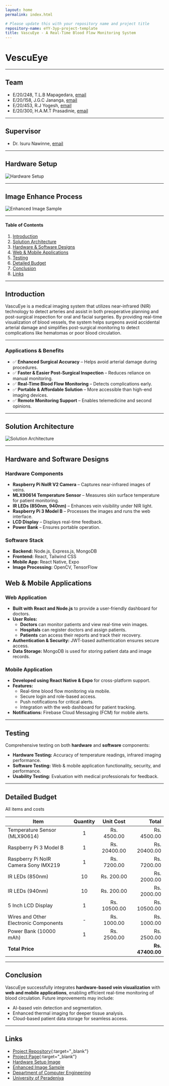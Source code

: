 ```yaml
---
layout: home
permalink: index.html

# Please update this with your repository name and project title
repository-name: eYY-3yp-project-template
title: VascuEye - A Real-Time Blood Flow Monitoring System
---
```


[comment]: # "This is the standard layout for the project, but you can clean this and use your own template"

# VescuEye

---

## Team
-  E/20/248, T.L.B Mapagedara, [email](mailto:e2024@eng.pdn.ac.lk)
-  E/20/158, J.G.C Jananga, [email](mailto:e2024@eng.pdn.ac.lk)
-  E/20/453, R.J Yogesh, [email](mailto:e2024@eng.pdn.ac.lk)
-  E/20/300, H.A.M.T Prasadinie, [email](mailto:e2024@eng.pdn.ac.lk)

-  --

## Supervisor
- Dr. Isuru Nawinne, [email](mailto:isurunawinne@eng.pdn.ac.lk)

- --

## Hardware Setup

![Hardware Setup](./images/hardware_setup.jpg)

---

## Image Enhance Process

![Enhanced Image Sample](./images/enhanced_image.jpg)

---

#### Table of Contents
1. [Introduction](#introduction)
2. [Solution Architecture](#solution-architecture )
3. [Hardware & Software Designs](#hardware-and-software-designs)
4. [Web & Mobile Applications](#web-and-mobile-applications)
5. [Testing](#testing)
6. [Detailed Budget](#detailed-budget)
7. [Conclusion](#conclusion)
8. [Links](#links)

---

## Introduction

VascuEye is a medical imaging system that utilizes near-infrared (NIR) technology to detect arteries and assist in both preoperative planning and post-surgical inspection for oral and facial surgeries. By providing real-time visualization of blood vessels, the system helps surgeons avoid accidental arterial damage and simplifies post-surgical monitoring to detect complications like hematomas or poor blood circulation.

---

### Applications & Benefits
- ✅ **Enhanced Surgical Accuracy** – Helps avoid arterial damage during procedures.
- ✅ **Faster & Easier Post-Surgical Inspection** – Reduces reliance on manual monitoring.
- ✅ **Real-Time Blood Flow Monitoring** – Detects complications early.
- ✅ **Portable & Affordable Solution** – More accessible than high-end imaging devices.
- ✅ **Remote Monitoring Support** – Enables telemedicine and second opinions.

- --

## Solution Architecture

![Solution Architecture](./images/3YP-Page.png)

---

## Hardware and Software Designs

### Hardware Components
- **Raspberry Pi NoIR V2 Camera** – Captures near-infrared images of veins.
- **MLX90614 Temperature Sensor** – Measures skin surface temperature for patient monitoring.
- **IR LEDs (850nm, 940nm)** – Enhances vein visibility under NIR light.
- **Raspberry Pi 3 Model B** – Processes the images and runs the web interface.
- **LCD Display** – Displays real-time feedback.
- **Power Bank** – Ensures portable operation.

### Software Stack
- **Backend:** Node.js, Express.js, MongoDB
- **Frontend:** React, Tailwind CSS
- **Mobile App:** React Native, Expo
- **Image Processing:** OpenCV, TensorFlow

## Web & Mobile Applications

### Web Application
- **Built with React and Node.js** to provide a user-friendly dashboard for doctors.
- **User Roles:**
  - **Doctors** can monitor patients and view real-time vein images.
  - **Hospitals** can register doctors and assign patients.
  - **Patients** can access their reports and track their recovery.
- **Authentication & Security:** JWT-based authentication ensures secure access.
- **Data Storage:** MongoDB is used for storing patient data and image records.

### Mobile Application
- **Developed using React Native & Expo** for cross-platform support.
- **Features:**
  - Real-time blood flow monitoring via mobile.
  - Secure login and role-based access.
  - Push notifications for critical alerts.
  - Integration with the web dashboard for patient tracking.
- **Notifications:** Firebase Cloud Messaging (FCM) for mobile alerts.

- --

## Testing

Comprehensive testing on both **hardware** and **software** components:
- **Hardware Testing:** Accuracy of temperature readings, infrared imaging performance.
- **Software Testing:** Web & mobile application functionality, security, and performance.
- **Usability Testing:** Evaluation with medical professionals for feedback.

- --

## Detailed Budget

All items and costs

| Item                            | Quantity | Unit Cost   | Total     |
|---------------------------------|:--------:|:-----------:|----------:|
| Temperature Sensor (MLX90614)   | 1        | Rs. 4500.00 | Rs. 4500.00|
| Raspberry Pi 3 Model B          | 1        | Rs. 20400.00| Rs. 20400.00|
| Raspberry Pi NoIR Camera Sony IMX219 | 1   | Rs. 7200.00 | Rs. 7200.00|
| IR LEDs (850nm)                 | 10       | Rs. 200.00  | Rs. 2000.00|
| IR LEDs (940nm)                 | 10       | Rs. 200.00  | Rs. 2000.00|
| 5 Inch LCD Display              | 1        | Rs. 10500.00| Rs. 10500.00|
| Wires and Other Electronic Components | -    | Rs. 1000.00 | Rs. 1000.00|
| Power Bank (10000 mAh)          | 1        | Rs. 2500.00 | Rs. 2500.00|
| **Total Price**                 |          |             | **Rs. 47400.00**|


---

## Conclusion

VascuEye successfully integrates **hardware-based vein visualization** with **web and mobile applications**, enabling efficient real-time monitoring of blood circulation. Future improvements may include:
- AI-based vein detection and segmentation.
- Enhanced thermal imaging for deeper tissue analysis.
- Cloud-based patient data storage for seamless access.

- --

## Links

- [Project Repository](https://github.com/cepdnaclk/e20-3yp-Vascueye ){:target="_blank"}
- [Project Page](https://cepdnaclk.github.io/e20-3yp-Vascueye){:target="_blank"}
- [Hardware Setup Image](./images/hardware_setup.jpg)
- [Enhanced Image Sample](./images/enhanced_image.jpg)
- [Department of Computer Engineering](http://www.ce.pdn.ac.lk/)
- [University of Peradeniya](https://eng.pdn.ac.lk/)

[//]: # (Please refer this to learn more about Markdown syntax)
[//]: # (https://github.com/adam-p/markdown-here/wiki/Markdown-Cheatsheet)

